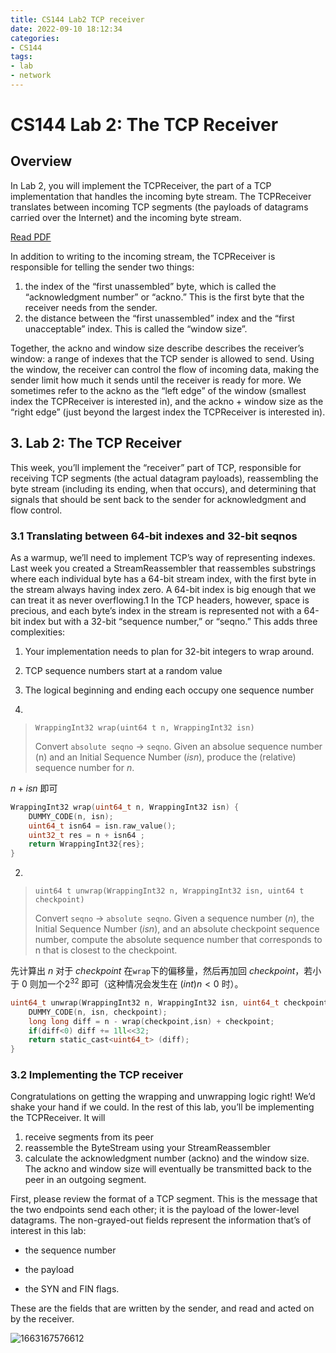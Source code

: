 ```yaml
---
title: CS144 Lab2 TCP receiver
date: 2022-09-10 18:12:34
categories:
- CS144
tags:
- lab
- network
---
```


# CS144 Lab 2: The TCP Receiver

##  Overview

In Lab 2, you will implement the TCPReceiver, the part of a TCP implementation that handles the incoming byte stream. The TCPReceiver translates between incoming TCP segments (the payloads of datagrams carried over the Internet) and the incoming byte stream. 

<!-- more -->

[Read PDF](https://cs144.github.io/assignments/lab2.pdf)

In addition to writing to the incoming stream, the TCPReceiver is responsible for telling the sender two things: 

1. the index of the “first unassembled” byte, which is called the “acknowledgment number” or “ackno.” This is the first byte that the receiver needs from the sender. 
2. the distance between the “first unassembled” index and the “first unacceptable” index. This is called the “window size”.  

Together, the ackno and window size describe describes the receiver’s window: a range of indexes that the TCP sender is allowed to send. Using the window, the receiver can control the flow of incoming data, making the sender limit how much it sends until the receiver is ready for more. We sometimes refer to the ackno as the “left edge” of the window (smallest index the TCPReceiver is interested in), and the ackno + window size as the “right edge” (just beyond the largest index the TCPReceiver is interested in). 



## 3. Lab 2: The TCP Receiver

This week, you’ll implement the “receiver” part of TCP, responsible for receiving TCP segments (the actual datagram payloads), reassembling the byte stream (including its ending, when that occurs), and determining that signals that should be sent back to the sender for acknowledgment and flow control. 

###  3.1 Translating between 64-bit indexes and 32-bit seqnos

As a warmup, we’ll need to implement TCP’s way of representing indexes. Last week you created a StreamReassembler that reassembles substrings where each individual byte has a 64-bit stream index, with the first byte in the stream always having index zero. A 64-bit index is big enough that we can treat it as never overflowing.1 In the TCP headers, however, space is precious, and each byte’s index in the stream is represented not with a 64-bit index but with a 32-bit “sequence number,” or “seqno.” This adds three complexities: 

1. Your implementation needs to plan for 32-bit integers to wrap around. 
2. TCP sequence numbers start at a random value 
3. The logical beginning and ending each occupy one sequence number 

1. 

> `WrappingInt32 wrap(uint64 t n, WrappingInt32 isn)` 
>
> Convert `absolute seqno` → `seqno`. Given an absolue sequence number (n) and an Initial Sequence Number ($isn$), produce the (relative) sequence number for $n$.

$n+isn$ 即可

```c
WrappingInt32 wrap(uint64_t n, WrappingInt32 isn) {
    DUMMY_CODE(n, isn);
    uint64_t isn64 = isn.raw_value();
    uint32_t res = n + isn64 ; 
    return WrappingInt32{res};
}
```

2. 

> `uint64 t unwrap(WrappingInt32 n, WrappingInt32 isn, uint64 t checkpoint)`
>
> Convert `seqno` → `absolute seqno`. Given a sequence number ($n$), the Initial Sequence Number ($isn$), and an absolute checkpoint sequence number, compute the absolute sequence number that corresponds to n that is closest to the checkpoint. 

先计算出 $n$ 对于 $checkpoint$ 在`wrap`下的偏移量，然后再加回  $checkpoint$，若小于 $0$ 则加一个$2^{32}$ 即可（这种情况会发生在 $(int)n<0$ 时）。

```c
uint64_t unwrap(WrappingInt32 n, WrappingInt32 isn, uint64_t checkpoint) {
    DUMMY_CODE(n, isn, checkpoint);
    long long diff = n - wrap(checkpoint,isn) + checkpoint;
    if(diff<0) diff += 1ll<<32;
    return static_cast<uint64_t> (diff);
}
```

###  3.2 Implementing the TCP receiver 

Congratulations on getting the wrapping and unwrapping logic right! We’d shake your hand if we could. In the rest of this lab, you’ll be implementing the TCPReceiver. It will 

1. receive segments from its peer
2. reassemble the ByteStream using your StreamReassembler 
3. calculate the acknowledgment number (ackno) and the window size. The ackno and window size will eventually be transmitted back to the peer in an outgoing segment.  

First, please review the format of a TCP segment. This is the message that the two endpoints send each other; it is the payload of the lower-level datagrams. The non-grayed-out fields represent the information that’s of interest in this lab: 

- the sequence number

- the payload

- the SYN and FIN flags. 

These are the fields that are written by the sender, and read and acted on by the receiver. 



![1663167576612](https://raw.githubusercontent.com/Mayflyyh/picrepo/main/1663167576612.png)
